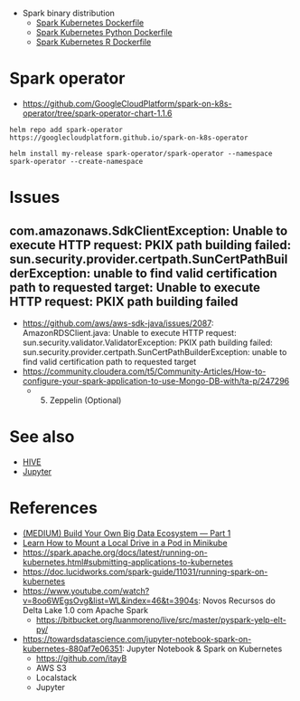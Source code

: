    * Spark binary distribution
      * [Spark Kubernetes Dockerfile](spark-3.1.2-bin-custom-spark/kubernetes/dockerfiles/spark/Dockerfile)
      * [Spark Kubernetes Python Dockerfile](spark-3.1.2-bin-custom-spark/kubernetes/dockerfiles/spark/bindings/python/Dockerfile)
      * [Spark Kubernetes R Dockerfile](spark-3.1.2-bin-custom-spark/kubernetes/dockerfiles/spark/bindings/R/Dockerfile)

# Spark operator
   * https://github.com/GoogleCloudPlatform/spark-on-k8s-operator/tree/spark-operator-chart-1.1.6

```shell
helm repo add spark-operator https://googlecloudplatform.github.io/spark-on-k8s-operator
```

```shell
helm install my-release spark-operator/spark-operator --namespace spark-operator --create-namespace
```
# Issues
## com.amazonaws.SdkClientException: Unable to execute HTTP request: PKIX path building failed: sun.security.provider.certpath.SunCertPathBuilderException: unable to find valid certification path to requested target: Unable to execute HTTP request: PKIX path building failed
   * https://github.com/aws/aws-sdk-java/issues/2087: AmazonRDSClient.java: Unable to execute HTTP request: sun.security.validator.ValidatorException: PKIX path building failed: sun.security.provider.certpath.SunCertPathBuilderException: unable to find valid certification path to requested target
   * https://community.cloudera.com/t5/Community-Articles/How-to-configure-your-spark-application-to-use-Mongo-DB-with/ta-p/247296
      * 5) Zeppelin (Optional)
   
# See also
   * [HIVE](docs/Hive.md)
   * [Jupyter](docs/Jupyter.md)

# References
   * [(MEDIUM) Build Your Own Big Data Ecosystem — Part 1](https://medium.com/geekculture/build-your-own-big-data-ecosystem-part-1-a19e4c778632)
   * [Learn How to Mount a Local Drive in a Pod in Minikube ](https://dev.to/coherentlogic/learn-how-to-mount-a-local-drive-in-a-pod-in-minikube-2020-3j48)
   * https://spark.apache.org/docs/latest/running-on-kubernetes.html#submitting-applications-to-kubernetes
   * https://doc.lucidworks.com/spark-guide/11031/running-spark-on-kubernetes
   * https://www.youtube.com/watch?v=8oo6WEgsOvg&list=WL&index=46&t=3904s: Novos Recursos do Delta Lake 1.0 com Apache Spark
      * https://bitbucket.org/luanmoreno/live/src/master/pyspark-yelp-elt-py/
   * https://towardsdatascience.com/jupyter-notebook-spark-on-kubernetes-880af7e06351: Jupyter Notebook & Spark on Kubernetes
     * https://github.com/itayB 
     * AWS S3
     * Localstack
     * Jupyter
      